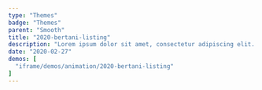 ```yaml
---
type: "Themes"
badge: "Themes"
parent: "Smooth"
title: "2020-bertani-listing"
description: "Lorem ipsum dolor sit amet, consectetur adipiscing elit. Nunc tempus laoreet leo sit amet iaculis."
date: "2020-02-27"
demos: [
  "iframe/demos/animation/2020-bertani-listing"
]
---
```

